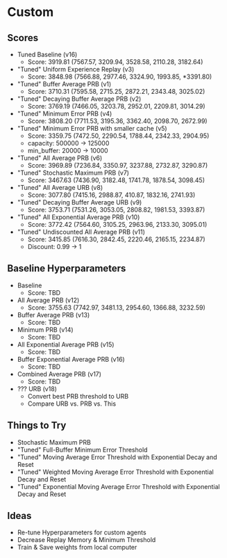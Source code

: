 # Custom

## Scores

 * Tuned Baseline (v16)
    * Score: 3919.81 (7567.57, 3209.94, 3528.58, 2110.28, 3182.64)
 * "Tuned" Uniform Experience Replay (v3)
    * Score: 3848.98 (7566.88, 2977.46, 3324.90, 1993.85, *3391.80)
 * "Tuned" Buffer Average PRB (v1)
    * Score: 3710.31 (7595.58, 2715.25, 2872.21, 2343.48, 3025.02)
 * "Tuned" Decaying Buffer Average PRB (v2)
    * Score: 3769.19 (7466.05, 3203.78, 2952.01, 2209.81, 3014.29)
 * "Tuned" Minimum Error PRB (v4)
    * Score: 3808.20 (7711.53, 3195.36, 3362.40, 2098.70, 2672.99)
 * "Tuned" Minimum Error PRB with smaller cache (v5)
    * Score: 3359.75 (7472.50, 2290.54, 1788.44, 2342.33, 2904.95)
    * capacity: 500000 -> 125000
    * min_buffer: 20000 -> 10000
 * "Tuned" All Average PRB (v6)
    * Score: 3969.89 (7236.84, 3350.97, 3237.88, 2732.87, 3290.87)
 * "Tuned" Stochastic Maximum PRB (v7)
    * Score: 3467.63 (7436.90, 3182.48, 1741.78, 1878.54, 3098.45)
 * "Tuned" All Average URB (v8)
    * Score: 3077.80 (7415.16, 2988.87, 410.87, 1832.16, 2741.93)
 * "Tuned" Decaying Buffer Average URB (v9)
    * Score: 3753.71 (7531.26, 3053.05, 2808.82, 1981.53, 3393.87)
 * "Tuned" All Exponential Average PRB (v10)
    * Score: 3772.42 (7564.60, 3105.25, 2963.96, 2133.30, 3095.01)
 * "Tuned" Undiscounted All Average PRB (v11)
    * Score: 3415.85 (7616.30, 2842.45, 2220.46, 2165.15, 2234.87)
    * Discount: 0.99 -> 1

## Baseline Hyperparameters

 * Baseline
    * Score: TBD
 * All Average PRB (v12)
    * Score: 3755.63 (7742.97, 3481.13, 2954.60, 1366.88, 3232.59)
 * Buffer Average PRB (v13)
    * Score: TBD
 * Minimum PRB (v14)
    * Score: TBD
 * All Exponential Average PRB (v15)
    * Score: TBD
 * Buffer Exponential Average PRB (v16)
    * Score: TBD
 * Combined Average PRB (v17)
    * Score: TBD
 * ??? URB (v18)
    * Convert best PRB threshold to URB
    * Compare URB vs. PRB vs. This

## Things to Try

 * Stochastic Maximum PRB
 * "Tuned" Full-Buffer Minimum Error Threshold
 * "Tuned" Moving Average Error Threshold with Exponential Decay and Reset
 * "Tuned" Weighted Moving Average Error Threshold with Exponential Decay and Reset
 * "Tuned" Exponential Moving Average Error Threshold with Exponential Decay and Reset

## Ideas
 * Re-tune Hyperparameters for custom agents
 * Decrease Replay Memory & Minimum Threshold
 * Train & Save weights from local computer
